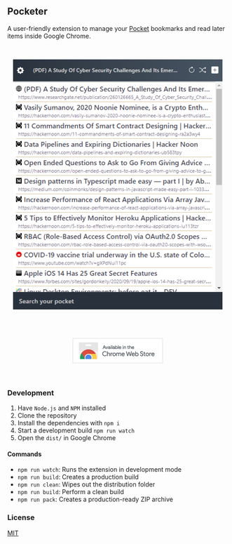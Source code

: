 ## Pocketer

A user-friendly extension to manage your [Pocket](https://getpocket.com) bookmarks and read later items inside Google Chrome.

<br>
<p align="center"><img src=".github/screenshot.png" alt="Screenshot"></p>
<br>

<br>
<p align="center"><a href="https://chromewebstore.google.com/detail/Pocketer/gkamgpflmkdbicikhmbdadddfmgeiill" target="_blank"><img src=".github/install.png" alt="Screenshot"></a></p>
<br>

### Development

1. Have `Node.js` and `NPM` installed
2. Clone the repository
3. Install the dependencies with `npm i`
4. Start a development build `npm run watch`
5. Open the `dist/` in Google Chrome

#### Commands

* `npm run watch`: Runs the extension in development mode
* `npm run build`: Creates a production build
* `npm run clean`: Wipes out the distribution folder
* `npm run build`: Perform a clean build
* `npm run pack`: Creates a production-ready ZIP archive

### License

[MIT](./LICENSE)
